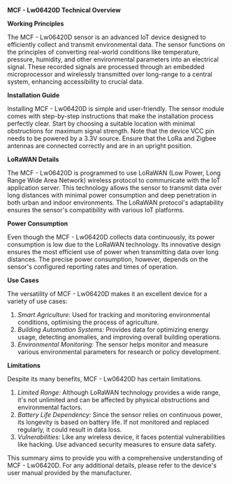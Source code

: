 **MCF - Lw06420D Technical Overview**

**Working Principles**

The MCF - Lw06420D sensor is an advanced IoT device designed to efficiently collect and transmit environmental data. The sensor functions on the principles of converting real-world conditions like temperature, pressure, humidity, and other environmental parameters into an electrical signal. These recorded signals are processed through an embedded microprocessor and wirelessly transmitted over long-range to a central system, enhancing accessibility to crucial data.

**Installation Guide**

Installing MCF - Lw06420D is simple and user-friendly. The sensor module comes with step-by-step instructions that make the installation process perfectly clear. Start by choosing a suitable location with minimal obstructions for maximum signal strength. Note that the device VCC pin needs to be powered by a 3.3V source. Ensure that the LoRa and Zigbee antennas are connected correctly and are in an upright position.

**LoRaWAN Details**

The MCF - Lw06420D is programmed to use LoRaWAN (Low Power, Long Range Wide Area Network) wireless protocol to communicate with the IoT application server. This technology allows the sensor to transmit data over long distances with minimal power consumption and deep penetration in both urban and indoor environments. The LoRaWAN protocol's adaptability ensures the sensor's compatibility with various IoT platforms.

**Power Consumption**

Even though the MCF - Lw06420D collects data continuously, its power consumption is low due to the LoRaWAN technology. Its innovative design ensures the most efficient use of power when transmitting data over long distances. The precise power consumption, however, depends on the sensor's configured reporting rates and times of operation.

**Use Cases**

The versatility of MCF - Lw06420D makes it an excellent device for a variety of use cases:

1. _Smart Agriculture:_ Used for tracking and monitoring environmental conditions, optimising the process of agriculture.
2. _Building Automation Systems:_ Provides data for optimizing energy usage, detecting anomalies, and improving overall building operations.
3. _Environmental Monitoring:_ The sensor helps monitor and measure various environmental parameters for research or policy development.

**Limitations**

Despite its many benefits, MCF - Lw06420D has certain limitations.

1. _Limited Range:_ Although LoRaWAN technology provides a wide range, it's not unlimited and can be affected by physical obstructions and environmental factors.   
2. _Battery Life Dependency:_ Since the sensor relies on continuous power, its longevity is based on battery life. If not monitored and replaced regularly, it could result in data loss.
3. _Vulnerabilities:_ Like any wireless device, it faces potential vulnerabilities like hacking. Use advanced security measures to ensure data safety.

This summary aims to provide you with a comprehensive understanding of MCF - Lw06420D. For any additional details, please refer to the device's user manual provided by the manufacturer.